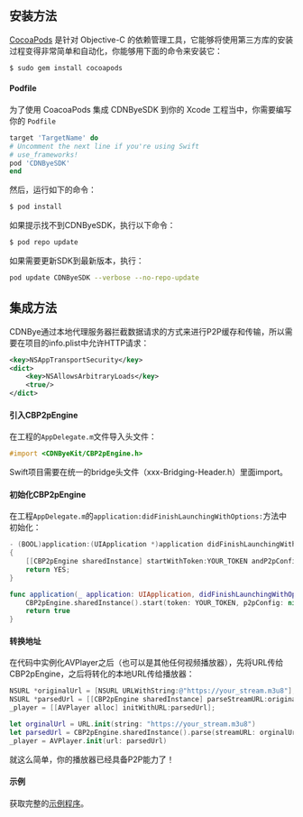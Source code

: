 
## 安装方法

[CocoaPods](https://cocoapods.org/) 是针对 Objective-C 的依赖管理工具，它能够将使用第三方库的安装过程变得非常简单和自动化，你能够用下面的命令来安装它：

```bash
$ sudo gem install cocoapods
```

#### Podfile

为了使用 CoacoaPods 集成 CDNByeSDK 到你的 Xcode 工程当中，你需要编写你的 `Podfile`
```ruby
target 'TargetName' do
# Uncomment the next line if you're using Swift
# use_frameworks!
pod 'CDNByeSDK'
end
```

然后，运行如下的命令：
```bash
$ pod install
```

如果提示找不到CDNByeSDK，执行以下命令：
```bash
$ pod repo update
```

如果需要更新SDK到最新版本，执行：
```bash
pod update CDNByeSDK --verbose --no-repo-update
```

## 集成方法
CDNBye通过本地代理服务器拦截数据请求的方式来进行P2P缓存和传输，所以需要在项目的info.plist中允许HTTP请求：
```xml
<key>NSAppTransportSecurity</key>
<dict>
    <key>NSAllowsArbitraryLoads</key>
    <true/>
</dict>
```

#### 引入CBP2pEngine
在工程的`AppDelegate.m`文件导入头文件：
```objectivec
#import <CDNByeKit/CBP2pEngine.h>
```

Swift项目需要在统一的bridge头文件（xxx-Bridging-Header.h）里面import。

#### 初始化CBP2pEngine
在工程`AppDelegate.m`的`application:didFinishLaunchingWithOptions:`方法中初始化：
```objectivec
- (BOOL)application:(UIApplication *)application didFinishLaunchingWithOptions:(NSDictionary *)launchOptions
{
    [[CBP2pEngine sharedInstance] startWithToken:YOUR_TOKEN andP2pConfig:nil];
    return YES;
}
```
```swift
func application(_ application: UIApplication, didFinishLaunchingWithOptions launchOptions: [UIApplication.LaunchOptionsKey: Any]?) -> Bool {
    CBP2pEngine.sharedInstance().start(token: YOUR_TOKEN, p2pConfig: nil)
    return true
}
```
#### 转换地址
在代码中实例化AVPlayer之后（也可以是其他任何视频播放器），先将URL传给CBP2pEngine，之后将转化的本地URL传给播放器：
```objectivec
NSURL *originalUrl = [NSURL URLWithString:@"https://your_stream.m3u8"];
NSURL *parsedUrl = [[CBP2pEngine sharedInstance] parseStreamURL:originalUrl];
_player = [[AVPlayer alloc] initWithURL:parsedUrl];
```
```swift
let orginalUrl = URL.init(string: "https://your_stream.m3u8")
let parsedUrl = CBP2pEngine.sharedInstance().parse(streamURL: orginalUrl!)
_player = AVPlayer.init(url: parsedUrl)
```
就这么简单，你的播放器已经具备P2P能力了！

#### 示例
获取完整的[示例程序](https://github.com/cdnbye/ios-p2p-engine)。